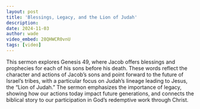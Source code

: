 ```yaml
---
layout: post
title: 'Blessings, Legacy, and the Lion of Judah'
description:
date: 2024-11-03
author: wade
video_embed: 28QHWCR0vnU
tags: [video]
---
```


This sermon explores Genesis 49, where Jacob offers blessings and prophecies for each of his sons before his death. These words reflect the character and actions of Jacob’s sons and point forward to the future of Israel’s tribes, with a particular focus on Judah’s lineage leading to Jesus, the “Lion of Judah.” The sermon emphasizes the importance of legacy, showing how our actions today impact future generations, and connects the biblical story to our participation in God’s redemptive work through Christ.

